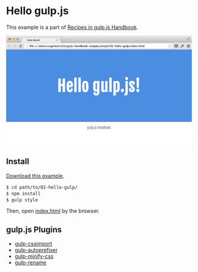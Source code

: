 # Hello gulp.js

This example is a part of [Recipes in gulp.js Handbook](https://github.com/cognitom/gulp-handbook-recipes/).

![screenshot](image/screenshot.png)

## Install

[Download this example](https://github.com/cognitom/gulp-handbook-recipes/raw/master/download/02-hello-gulp.zip).

```bash
$ cd path/to/02-hello-gulp/
$ npm install
$ gulp style
```

Then, open [index.html](index.html) by the browser.


## gulp.js Plugins

- [gulp-cssimport](https://www.npmjs.org/package/gulp-cssimport)
- [gulp-autoprefixer](https://www.npmjs.org/package/gulp-autoprefixer)
- [gulp-minify-css](https://www.npmjs.org/package/gulp-minify-css)
- [gulp-rename](https://www.npmjs.org/package/gulp-rename)
